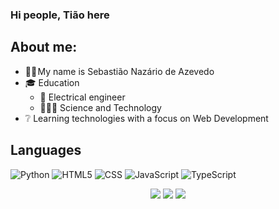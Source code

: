 ### Hi people, Tião here

## About me:

- 👨🏻‍ My name is Sebastião Nazário de Azevedo
- 🎓 Education
  - 🔌 Electrical engineer
  - 🧑🏻‍🔬 Science and Technology
 - ❔ Learning technologies with a focus on Web Development

## Languages

![Python](https://img.shields.io/badge/-Python-333333?style=flat&logo=Python&logoColor=4287f5&labelColor=333333)
![HTML5](https://img.shields.io/badge/-HTML5-333333?style=flat&logo=HTML5&labelColor=333333)
![CSS](https://img.shields.io/badge/-CSS-333333?style=flat&logo=CSS3&logoColor=1572B6&labelColor=333333)
![JavaScript](https://img.shields.io/badge/-JavaScript-333333?style=flat&logo=javascript&labelColor=333333)
![TypeScript](https://img.shields.io/badge/-TypeScript-333333?style=flat&logo=typescript&labelColor=333333)
 
 <div align="Center"> 
  <a href="https://www.youtube.com/@tiaonazario" target="_blank"><img src="https://img.shields.io/badge/YouTube-FF0000?style=for-the-badge&logo=youtube&logoColor=white" target="_blank"></a>
  <a href="https://www.instagram.com/tiaonazario" target="_blank"><img src="https://img.shields.io/badge/-Instagram-%23E4405F?style=for-the-badge&logo=instagram&logoColor=white" target="_blank"></a>
  <a href="https://www.linkedin.com/in/tiaonazario" target="_blank"><img src="https://img.shields.io/badge/-LinkedIn-%230077B5?style=for-the-badge&logo=linkedin&logoColor=white" target="_blank"></a> 
  
<!--   <p align="right"> 
    Visits :detective: <br>
    <img alingn="center" src="https://profile-counter.glitch.me/tiaonazario/count.svg" />
  </p> -->
</div>
